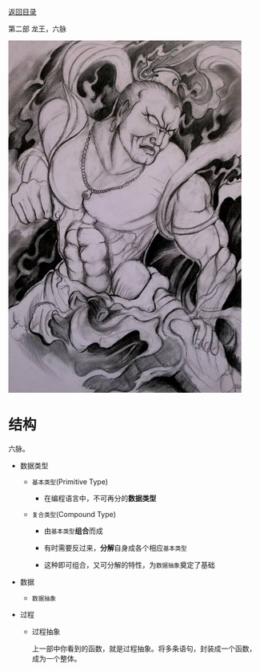 [返回目录](/README.md)

第二部 龙王，六脉

![第二部 龙王，六脉](/ig/2.png)



结构
============================

六脉。

- 数据类型

  - `基本类型`(Primitive Type)

    - 在编程语言中，不可再分的**数据类型**

  - `复合类型`(Compound Type)

    - 由`基本类型`**组合**而成

    - 有时需要反过来，**分解**自身成各个相应`基本类型`

    - 这种即可组合，又可分解的特性，为`数据抽象`奠定了基础

- 数据

  - `数据抽象`

- 过程

  - 过程抽象

    上一部中你看到的函数，就是过程抽象。将多条语句，封装成一个函数，成为一个整体。
